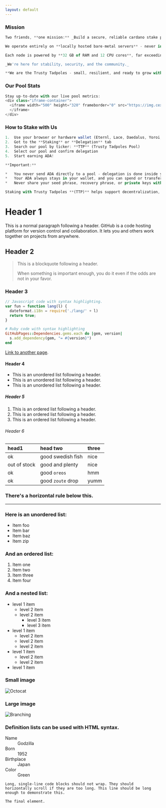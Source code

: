 ```yaml
---
layout: default
---
```


### Mission
```js
Two friends, **one mission:** _Build a secure, reliable cardano stake pool_

We operate entirely on **locally hosted bare-metal servers** - never in the cloud. This approach lowers costs, strengthens decentralization, and shows our commitment to Cardano's long-term vision.

Each node is powered by **32 GB of RAM and 12 CPU cores**, far exceeding current requirements and ready to scale with future network upgrades.

_We're here for stability, security, and the community._

**We are the Trusty Tadpoles - small, resilient, and ready to grow with Cardano!**
```

### Our Pool Stats
```js
Stay up-to-date with our live pool metrics:
<div class="iframe-container">
  <iframe width="500" height="320" frameborder="0" src="https://img.cexplorer.io/w/widget.html?pool=pool1r76pjed6q8k9y8lngcedqhv52zqzc2gczwzqc93x6kwq73xprtr&theme=dark"><a href="https://cexplorer.io/pool/pool1r76pjed6q8k9y8lngcedqhv52zqzc2gczwzqc93x6kwq73xprtr">pool detail on cexplorer.io</a>
  </iframe>
</div>
```

### How to Stake with Us
```js
1.  Use your browser or hardware wallet (Eternl, Lace, Daedalus, Yoroi, etc.)
2.  Got to the **Staking** or **Delegation** tab
3.  Search our pool by ticker: **TTP** (Trusty Tadpoles Pool)
4.  Select our pool and confirm delegation
5.  Start earning ADA!

**Important:**

*   You never send ADA directly to a pool - delegation is done inside your wallet
*   Your ADA always stays in your wallet, and you can spend or transfer at any time (liquid staking)
*   Never share your seed phrase, recovery phrase, or private keys with anyone. No legitimate stake pool will ever ask you for this information

Staking with Trusty Tadpoles **(TTP)** helps support decentralization, keeps the cardano network strong, and as we grow the rewards for participating will increase!
```

# Header 1

This is a normal paragraph following a header. GitHub is a code hosting platform for version control and collaboration. It lets you and others work together on projects from anywhere.

## Header 2

> This is a blockquote following a header.
>
> When something is important enough, you do it even if the odds are not in your favor.

### Header 3

```js
// Javascript code with syntax highlighting.
var fun = function lang(l) {
  dateformat.i18n = require('./lang/' + l)
  return true;
}
```

```ruby
# Ruby code with syntax highlighting
GitHubPages::Dependencies.gems.each do |gem, version|
  s.add_dependency(gem, "= #{version}")
end
```

[Link to another page](./another-page.html).

#### Header 4

*   This is an unordered list following a header.
*   This is an unordered list following a header.
*   This is an unordered list following a header.

##### Header 5

1.  This is an ordered list following a header.
2.  This is an ordered list following a header.
3.  This is an ordered list following a header.

###### Header 6

| head1        | head two          | three |
|:-------------|:------------------|:------|
| ok           | good swedish fish | nice  |
| out of stock | good and plenty   | nice  |
| ok           | good `oreos`      | hmm   |
| ok           | good `zoute` drop | yumm  |

### There's a horizontal rule below this.

* * *

### Here is an unordered list:

*   Item foo
*   Item bar
*   Item baz
*   Item zip

### And an ordered list:

1.  Item one
1.  Item two
1.  Item three
1.  Item four

### And a nested list:

- level 1 item
  - level 2 item
  - level 2 item
    - level 3 item
    - level 3 item
- level 1 item
  - level 2 item
  - level 2 item
  - level 2 item
- level 1 item
  - level 2 item
  - level 2 item
- level 1 item

### Small image

![Octocat](https://github.githubassets.com/images/icons/emoji/octocat.png)

### Large image

![Branching](https://guides.github.com/activities/hello-world/branching.png)


### Definition lists can be used with HTML syntax.

<dl>
<dt>Name</dt>
<dd>Godzilla</dd>
<dt>Born</dt>
<dd>1952</dd>
<dt>Birthplace</dt>
<dd>Japan</dd>
<dt>Color</dt>
<dd>Green</dd>
</dl>

```
Long, single-line code blocks should not wrap. They should horizontally scroll if they are too long. This line should be long enough to demonstrate this.
```

```
The final element.
```
